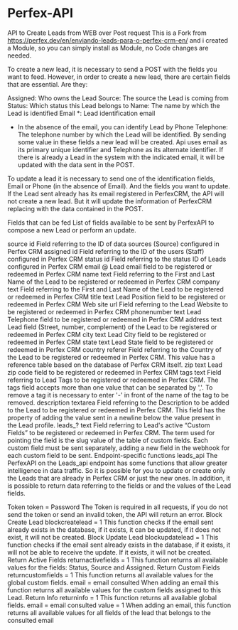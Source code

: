 # Perfex-API
API to Create Leads from WEB over Post request
This is a Fork from https://perfex.dev/en/enviando-leads-para-o-perfex-crm-en/ and i created a Module, so you can simply install as Module, no Code changes are needed.

To create a new lead, it is necessary to send a POST with the fields you want to feed. However, in order to create a new lead, there are certain fields that are essential. Are they:

Assigned: Who owns the Lead
Source: The source the Lead is coming from
Status: Which status this Lead belongs to
Name: The name by which the Lead is identified
Email *: Lead identification email
* In the absence of the email, you can identify Lead by Phone
Telephone: The telephone number by which the Lead will be identified.
By sending some value in these fields a new lead will be created. Api uses email as its primary unique identifier and Telephone as its alternate identifier. If there is already a Lead in the system with the indicated email, it will be updated with the data sent in the POST.

To update a lead it is necessary to send one of the identification fields, Email or Phone (in the absence of Email). And the fields you want to update. If the Lead sent already has its email registered in PerfexCRM, the API will not create a new lead. But it will update the information of PerfexCRM replacing with the data contained in the POST.

Fields that can be fed
List of fields available to be sent by PerfexAPI to compose a new Lead or perform an update.

source	id	Field referring to the ID of data sources (Source) configured in Perfex CRM
assigned	id	Field referring to the ID of the users (Staff) configured in Perfex CRM
status	id	Field referring to the status ID of Leads configured in Perfex CRM
email	@	Lead email field to be registered or redeemed in Perfex CRM
name	text	Field referring to the First and Last Name of the Lead to be registered or redeemed in Perfex CRM
company	text	Field referring to the First and Last Name of the Lead to be registered or redeemed in Perfex CRM
title	text	Lead Position field to be registered or redeemed in Perfex CRM
Web site	url	Field referring to the Lead Website to be registered or redeemed in Perfex CRM
phonenumber	text	Lead Telephone field to be registered or redeemed in Perfex CRM
address	text	Lead field (Street, number, complement) of the Lead to be registered or redeemed in Perfex CRM
city	text	Lead City field to be registered or redeemed in Perfex CRM
state	text	Lead State field to be registered or redeemed in Perfex CRM
country	referer	Field referring to the Country of the Lead to be registered or redeemed in Perfex CRM. This value has a reference table based on the database of Perfex CRM itself.
zip	text	Lead zip code field to be registered or redeemed in Perfex CRM
tags	text	Field referring to Lead Tags to be registered or redeemed in Perfex CRM. The tags field accepts more than one value that can be separated by ','. To remove a tag it is necessary to enter '-' in front of the name of the tag to be removed.
description	textarea	Field referring to the Description to be added to the Lead to be registered or redeemed in Perfex CRM. This field has the property of adding the value sent in a newline below the value present in the Lead profile.
leads_?	text	Field referring to Lead's active “Custom Fields” to be registered or redeemed in Perfex CRM. The term used for pointing the field is the slug value of the table of custom fields. Each custom field must be sent separately, adding a new field in the webhook for each custom field to be sent.
Endpoint-specific functions leads_api
The PerfexAPI on the Leads_api endpoint has some functions that allow greater intelligence in data traffic. So it is possible for you to update or create only the Leads that are already in Perfex CRM or just the new ones. In addition, it is possible to return data referring to the fields or and the values ​​of the Lead fields.

Token	token = Password	The Token is required in all requests, if you do not send the token or send an invalid token, the API will return an error.
Block Create Lead	blockcreatelead = 1	This function checks if the email sent already exists in the database, if it exists, it can be updated, if it does not exist, it will not be created.
Block Update Lead	blockupdatelead = 1	This function checks if the email sent already exists in the database, if it exists, it will not be able to receive the update. If it exists, it will not be created.
Return Active Fields	returnactivefields = 1	This function returns all available values ​​for the fields: Status, Source and Assigned.
Return Custom Fields	returncustomfields = 1	This function returns all available values ​​for the global custom fields.
email = email consulted	When adding an email this function returns all available values ​​for the custom fields assigned to this Lead.
Return Info	returninfo = 1	This function returns all available global fields.
email = email consulted
value = 1	When adding an email, this function returns all available values ​​for all fields of the lead that belongs to the consulted email
